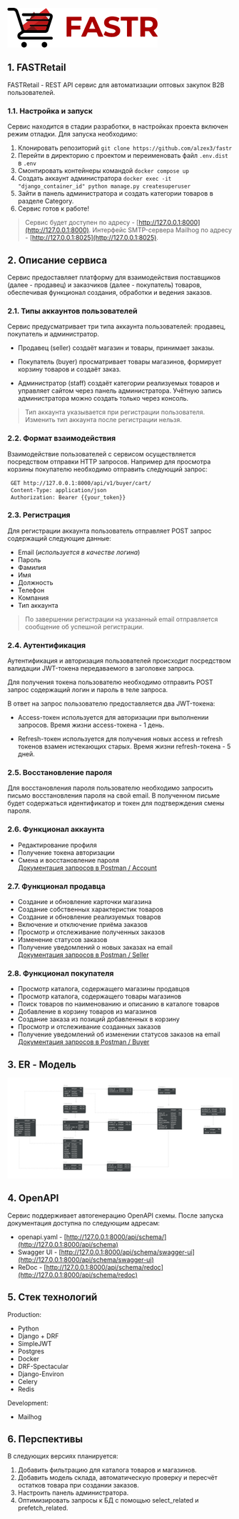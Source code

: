 ![](docs/fastr_logo.png)

## 1. FASTRetail  
FASTRetail - REST API сервис для автоматизации оптовых закупок B2B пользователей.


### 1.1. Настройка и запуск
Cервис находится в стадии разработки, в настройках проекта включен режим отладки. Для запуска необходимо:

 1. Клонировать репозиторий `git clone https://github.com/alzex3/fastr`
 2. Перейти в директорию с проектом и переименовать файл `.env.dist` в `.env`
 3. Cмонтировать контейнеры командой `docker compose up` 
 4. Создать аккаунт администратора `docker exec -it "django_container_id" python manage.py createsuperuser`
 5. Зайти в панель администратора и создать категории товаров в разделе Category.
 6. Сервис готов к работе!

 > Сервис будет доступен по адресу - [http://127.0.0.1:8000](http://127.0.0.1:8000). Интерфейс SMTP-сервера Mailhog по адресу - [http://127.0.0.1:8025](http://127.0.0.1:8025).

  
## 2. Описание сервиса  
Сервис предоставляет платформу для взаимодействия поставщиков (далее - продавец) и заказчиков (далее - покупатель) товаров, обеспечивая функционал создания, обработки и ведения заказов.    
  

### 2.1. Типы аккаунтов пользователей  
Сервис предусматривает три типа аккаунта пользователей: продавец, покупатель и администратор.  

 - Продавец (seller) создаёт магазин и товары, принимает заказы.  
  
 - Покупатель (buyer) просматривает товары магазинов, формирует корзину товаров и создаёт заказ.   
    
 - Администратор (staff) создаёт категории реализуемых товаров и управляет сайтом через панель администратора. Учётную запись администратора можно создать только через консоль.  
   
> Тип аккаунта указывается при регистрации пользователя. Изменить тип аккаунта после регистрации нельзя.


### 2.2. Формат взаимодействия  
Взаимодействие пользователей с сервисом осуществляется посредством отправки HTTP запросов. Например для просмотра корзины покупателю необходимо отправить следующий запрос:    
    
     GET http://127.0.0.1:8000/api/v1/buyer/cart/
     Content-Type: application/json
     Authorization: Bearer {{your_token}}
   
   
### 2.3. Регистрация  
Для регистрации аккаунта пользователь отправляет POST запрос содержащий следующие данные:    
    
- Email (*используется в качестве логина*)  
- Пароль    
- Фамилия    
- Имя    
- Должность    
- Телефон    
- Компания    
- Тип аккаунта    
    
> По завершении регистрации на указанный email отправляется сообщение об успешной регистрации.
   
   
### 2.4. Аутентификация  
Аутентификация и авторизация пользователей происходит посредством валидации JWT-токена передаваемого в заголовке запроса.    
    
Для получения токена пользователю необходимо отправить POST запрос содержащий логин и пароль в теле запроса.    
  
В ответ на запрос пользователю предоставляется два JWT-токена:  
  
 - Access-токен используется для авторизации при выполнении запросов. Время жизни access-токена - 1 день.   
     
 - Refresh-токен используется для получения новых access и refresh токенов взамен истекающих старых. Время жизни refresh-токена - 5 дней.   
  
  
### 2.5. Восстановление пароля  
Для восстановления пароля пользователю необходимо запросить письмо восстановления пароля на свой email. В полученном письме будет содержаться идентификатор и токен для подтверждения смены пароля.   
   
   
### 2.6. Функционал аккаунта  
- Редактирование профиля  
- Получение токена авторизации  
- Смена и восстановление пароля  
[Документация запросов в Postman / Account](https://documenter.getpostman.com/view/19680142/Uyxkmky9)  
  
  
### 2.7. Функционал продавца  
- Создание и обновление карточки магазина  
- Создание собственных характеристик товаров  
- Создание и обновление реализуемых товаров    
- Включение и отключение приёма заказов  
- Просмотр и отслеживание полученных заказов  
- Изменение статусов заказов    
- Получение уведомлений о новых заказах на email  
[Документация запросов в Postman / Seller](https://documenter.getpostman.com/view/19680142/UyxkmkyD)  
  
   
### 2.8. Функционал покупателя  
- Просмотр каталога, содержащего магазины продавцов  
- Просмотр каталога, содержащего товары магазинов  
- Поиск товаров по наименованию и описанию в каталоге товаров  
- Добавление в корзину товаров из магазинов  
- Создание заказа из позиций добавленных в корзину  
- Просмотр и отслеживание созданных заказов  
- Получение уведомлений об изменении статусов заказов на email  
  [Документация запросов в Postman / Buyer](https://documenter.getpostman.com/view/19680142/UyxkmkyB)  
   
  
## 3. ER - Модель  
![](docs/er_diagram.png)


## 4. OpenAPI
Сервис поддерживает автогенерацию OpenAPI схемы. После запуска документация доступна по следующим адресам:
- openapi.yaml - [http://127.0.0.1:8000/api/schema/](http://127.0.0.1:8000/api/schema)
- Swagger UI - [http://127.0.0.1:8000/api/schema/swagger-ui](http://127.0.0.1:8000/api/schema/swagger-ui)
- ReDoc - [http://127.0.0.1:8000/api/schema/redoc](http://127.0.0.1:8000/api/schema/redoc)


## 5. Стек технологий  
Production:  
- Python   
- Django + DRF  
- SimpleJWT  
- Postgres
- Docker
- DRF-Spectacular
- Django-Environ
- Celery
- Redis
    
Development:   
- Mailhog  
  
  
## 6. Перспективы  
В следующих версиях планируется:  
  
 1. Добавить фильтрацию для каталога товаров и магазинов.  
 2. Добавить модель склада, автоматическую проверку и пересчёт остатков товара при создании заказов.  
 3. Настроить панель администратора.  
 4. Оптимизировать запросы к БД с помощью select_related и prefetch_related.
